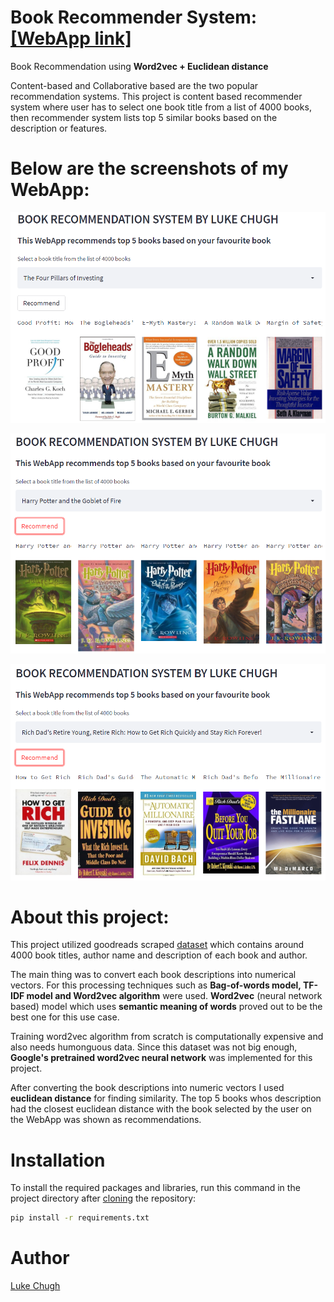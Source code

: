 # Book Recommender System: [[WebApp link]](https://share.streamlit.io/luke-chugh/book-recommender-webapp/main/app.py)
Book Recommendation using **Word2vec + Euclidean distance**

Content-based and Collaborative based are the two popular recommendation systems. This project is content based recommender system where user has to select one book title from a list of 4000 books, then recommender system lists top 5 similar books based on the description or features.

# Below are the screenshots of my WebApp:

![Capture](https://github.com/luke-chugh/Book-Recommender-WebApp/blob/main/screenshots/1.png)

![Capture1](https://github.com/luke-chugh/Book-Recommender-WebApp/blob/main/screenshots/2.png)

![Capture2](https://github.com/luke-chugh/Book-Recommender-WebApp/blob/main/screenshots/3.png)

# About this project:

This project utilized goodreads scraped [dataset](https://www.kaggle.com/datasets/jealousleopard/goodreadsbooks) which contains around 4000 book titles, author name and description of each book and author.

The main thing was to convert each book descriptions into numerical vectors. For this processing techniques such as **Bag-of-words model, TF-IDF model and Word2vec algorithm** were used. **Word2vec** (neural network based) model which uses **semantic meaning of words** proved out to be the best one for this use case.

Training word2vec algorithm from scratch is computationally expensive and also needs humonguous data. Since this dataset was not big enough, **Google's pretrained word2vec neural network** was implemented for this project. 

After converting the book descriptions into numeric vectors I used **euclidean distance** for finding similarity. The top 5 books whos description had the closest euclidean distance with the book selected by the user on the WebApp was shown as recommendations.

# Installation
To install the required packages and libraries, run this command in the project directory after [cloning](https://www.howtogeek.com/451360/how-to-clone-a-github-repository/) the repository:
```bash
pip install -r requirements.txt
```
# Author
[Luke Chugh](https://www.linkedin.com/in/luke-chugh-2b2043181/)
